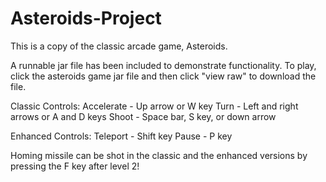 # Asteroids-Project
This is a copy of the classic arcade game, Asteroids.

A runnable jar file has been included to demonstrate functionality. To play, click the asteroids game jar file and then click
"view raw" to download the file.

Classic Controls:
Accelerate - Up arrow or W key
Turn - Left and right arrows or A and D keys
Shoot - Space bar, S key, or down arrow

Enhanced Controls:
Teleport - Shift key
Pause - P key

Homing missile can be shot in the classic and the enhanced versions by pressing the F key after level 2!
